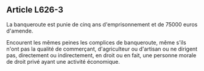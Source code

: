 Article L626-3
----
La banqueroute est punie de cinq ans d'emprisonnement et de 75000 euros
d'amende.

Encourent les mêmes peines les complices de banqueroute, même s'ils n'ont pas la
qualité de commerçant, d'agriculteur ou d'artisan ou ne dirigent pas,
directement ou indirectement, en droit ou en fait, une personne morale de droit
privé ayant une activité économique.
